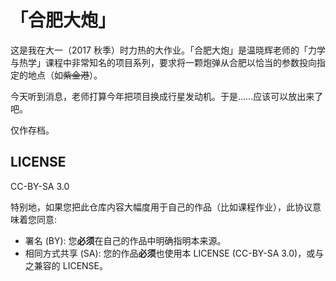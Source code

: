 # 「合肥大炮」

这是我在大一（2017 秋季）时力热的大作业。「合肥大炮」是温晓辉老师的「力学与热学」课程中非常知名的项目系列，要求将一颗炮弹从合肥以恰当的参数投向指定的地点（如~~紫金港~~）。

今天听到消息，老师打算今年把项目换成行星发动机。于是……应该可以放出来了吧。

仅作存档。

## LICENSE

CC-BY-SA 3.0

特别地，如果您把此仓库内容大幅度用于自己的作品（比如课程作业），此协议意味着您同意:

- 署名 (BY): 您**必须**在自己的作品中明确指明本来源。
- 相同方式共享 (SA): 您的作品**必须**也使用本 LICENSE (CC-BY-SA 3.0)，或与之兼容的 LICENSE。

